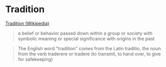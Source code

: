 # Tradition

<a href="https://en.wikipedia.org/wiki/Tradition" target="_blank">Tradition (Wikipedia)</a>

> a belief or behavior passed down within a group or society with symbolic meaning or special significance with origins in the past

> The English word "tradition" comes from the Latin traditio, the noun from the verb traderere or tradere (to transmit, to hand over, to give for safekeeping)
